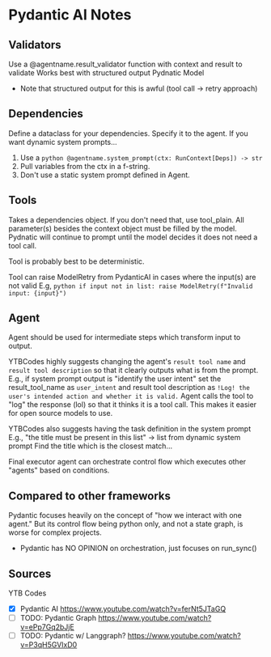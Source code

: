 # Pydantic AI Notes

## Validators

Use a @agentname.result_validator function with context and result to validate
Works best with structured output Pydnatic Model

- Note that structured output for this is awful (tool call -> retry approach)

## Dependencies

Define a dataclass for your dependencies. Specify it to the agent.
If you want dynamic system prompts...

1. Use a ```python @agentname.system_prompt(ctx: RunContext[Deps]) -> str```
2. Pull variables from the ctx in a f-string.
3. Don't use a static system prompt defined in Agent.

## Tools

Takes a dependencies object. If you don't need that, use tool_plain.
All parameter(s) besides the context object must be filled by the model.
Pydnatic will continue to prompt until the model decides it does not need a tool call.

Tool is probably best to be deterministic.

Tool can raise ModelRetry from PydanticAI in cases where the input(s) are not valid
E.g, `python if input not in list: raise ModelRetry(f"Invalid input: {input}")`

## Agent

Agent should be used for intermediate steps which transform input to output.

YTBCodes highly suggests changing the agent's `result tool name` and `result tool description`
so that it clearly outputs what is from the prompt.
E.g., if system prompt output is "identify the user intent"
set the result_tool_name as `user_intent` and result tool description as `!Log! the user's intended action and whether it is valid.`
Agent calls the tool to "log" the response (lol) so that it thinks it is a tool call.
This makes it easier for open source models to use.

YTBCodes also suggests having the task definition in the system prompt
E.g., "the title must be present in this list" -> list from dynamic system prompt
Find the title which is the closest match...

Final executor agent can orchestrate control flow which executes other "agents" based on
conditions.

## Compared to other frameworks

Pydantic focuses heavily on the concept of "how we interact with one agent."
But its control flow being python only, and not a state graph, is worse for complex projects.

- Pydantic has NO OPINION on orchestration, just focuses on run_sync()

## Sources

YTB Codes

- [x] Pydantic AI <https://www.youtube.com/watch?v=ferNt5JTaGQ>
- [ ] TODO: Pydantic Graph <https://www.youtube.com/watch?v=ePp7Gq2bJjE>
- [ ] TODO: Pydantic w/ Langgraph? <https://www.youtube.com/watch?v=P3qH5GVIxD0>
